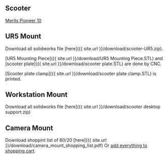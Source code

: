 ## Scooter
[Merits Pioneer 10](http://www.meritsusa.com/page/product_117.html)

## UR5 Mount
Download all solidworks file [here]({{ site.url }}/download/scooter-UR5.zip).

[UR5 Mounting Piece]({{ site.url }}/download/UR5 Mounting Piece.STL) and [scooter plate]({{ site.url }}/download/scooter plate.STL) are done by CNC.

[Scooter plate clamp]({{ site.url }}/download/scooter plate clamp.STL) is printed.

## Workstation Mount
Download all solidworks file [here]({{ site.url }}/download/scooter desktop support.zip)

## Camera Mount
Download shoppint list of 80/20 [here]({{ site.url }}/download/camera_mount_shopping_list.pdf)
Or [add everything to shopping cart](https://8020.net/wishlist/shared/allcart/code/679243918bb7b8d91e03796b379aaa3f/).

